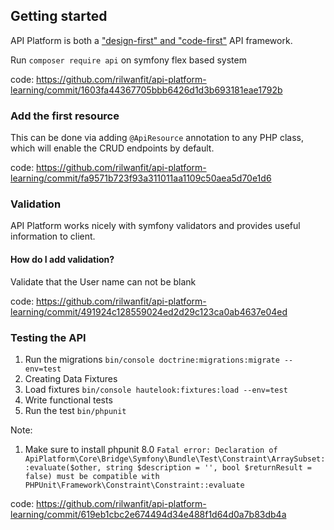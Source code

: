 ## Getting started

 API Platform is both a ["design-first" and "code-first"](https://swagger.io/blog/api-design/design-first-or-code-first-api-development/) API framework. 

Run `composer require api` on symfony flex based system

code: https://github.com/rilwanfit/api-platform-learning/commit/1603fa44367705bbb6426d1d3b693181eae1792b

### Add the first resource

This can be done via adding `@ApiResource` annotation to any PHP class, which will enable the CRUD endpoints by default.

code: https://github.com/rilwanfit/api-platform-learning/commit/fa9571b723f93a311011aa1109c50aea5d70e1d6

### Validation

API Platform works nicely with symfony validators and provides useful information to client.

#### How do I add validation?

Validate that the User name can not be blank

code: https://github.com/rilwanfit/api-platform-learning/commit/491924c128559024ed2d29c123ca0ab4637e04ed

### Testing the API

1. Run the migrations `bin/console doctrine:migrations:migrate --env=test`
2. Creating Data Fixtures
3. Load fixtures `bin/console hautelook:fixtures:load --env=test`
4. Write functional tests
5. Run the test `bin/phpunit`

Note: 
1. Make sure to install phpunit 8.0 
    `Fatal error: Declaration of ApiPlatform\Core\Bridge\Symfony\Bundle\Test\Constraint\ArraySubset::evaluate($other, string $description = '', bool $returnResult = false) must be compatible with PHPUnit\Framework\Constraint\Constraint::evaluate`

code: https://github.com/rilwanfit/api-platform-learning/commit/619eb1cbc2e674494d34e488f1d64d0a7b83db4a
     